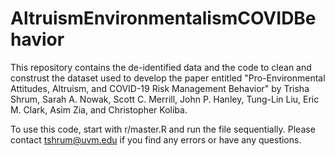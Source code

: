 # AltruismEnvironmentalismCOVIDBehavior

This repository contains the de-identified data and the code to clean and construst the dataset used to develop the paper entitled "Pro-Environmental Attitudes, Altruism, and COVID-19 Risk Management Behavior" by Trisha Shrum, Sarah A. Nowak, Scott C. Merrill, John P. Hanley, Tung-Lin Liu, Eric M. Clark, Asim Zia, and Christopher Koliba. 

To use this code, start with r/master.R and run the file sequentially. Please contact tshrum@uvm.edu if you find any errors or have any questions.
